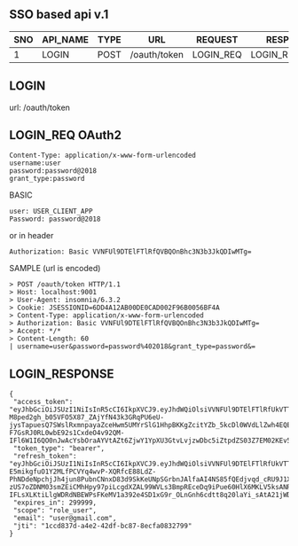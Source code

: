 ## SSO based api v.1

   |  SNO | API_NAME  | TYPE |  URL | REQUEST  | RESPONSE  |
   |---|---|---|---|---|---|
   | 1  | LOGIN  | POST | /oauth/token | LOGIN_REQ   | LOGIN_RESPONSE  |



## LOGIN

   url: /oauth/token
   
## LOGIN_REQ OAuth2

    Content-Type: application/x-www-form-urlencoded
    username:user
    password:password@2018
    grant_type:password
    
    
BASIC 
    
    user: USER_CLIENT_APP
    Password: password@2018
    
or in header 
    
    Authorization: Basic VVNFUl9DTElFTlRfQVBQOnBhc3N3b3JkQDIwMTg=

SAMPLE (url is encoded)

    > POST /oauth/token HTTP/1.1
    > Host: localhost:9001
    > User-Agent: insomnia/6.3.2
    > Cookie: JSESSIONID=6DD4A12AB00DE0CAD002F96B0056BF4A
    > Content-Type: application/x-www-form-urlencoded
    > Authorization: Basic VVNFUl9DTElFTlRfQVBQOnBhc3N3b3JkQDIwMTg=
    > Accept: */*
    > Content-Length: 60
    | username=user&password=password%402018&grant_type=password&=


## LOGIN_RESPONSE

        
    {
     "access_token": "eyJhbGciOiJSUzI1NiIsInR5cCI6IkpXVCJ9.eyJhdWQiOlsiVVNFUl9DTElFTlRfUkVTT1VSQ0UiLCJVU0VSX0FETUlOX1JFU09VUkNFIl0sInVzZXJfbmFtZSI6InVzZXIiLCJzY29wZSI6WyJyb2xlX3VzZXIiXSwiZXhwIjoxNTU2MzEzMjA0LCJhdXRob3JpdGllcyI6WyJjYW5fcmVhZF91c2VyIiwicm9sZV91c2VyIl0sImp0aSI6IjFjY2Q4MzdkLWE0ZTItNDJkZi1iYzg3LThlY2ZhMDgzMjc5OSIsImVtYWlsIjoidXNlckBnbWFpbC5jb20iLCJjbGllbnRfaWQiOiJVU0VSX0NMSUVOVF9BUFAifQ.CQvPv8I8LNcxkOqtY9AoZ_NqyoBcUYQWZH8cwdBU_x_rio9cvE-M8ped2gh_b05VFO5X87_ZAjYfN43k3GRqPU6eU-jysTapuesQ7SWslRxmnpayaZceHwm5UMYrSlG1HhpBKKgZcitYZb_5kcDl0WVdLlZwh4EQEZcy4VDS5ynvnjb1fPo6qDAIMGDWb4ZY2U1cAHnIX-F7GsRJ0RL0wbE92s1CxdeO4v92QM-IFl6W1I6QO0nJwAcYsbOraAYVtAZt6ZjwY1YpXU3GtvLvjzwDbc5iZtpdZS03Z7EM02KEv5UhjbYpokii978hJNgbOEBKUXe3XCVGHFObF70yAA",
     "token_type": "bearer",
     "refresh_token": "eyJhbGciOiJSUzI1NiIsInR5cCI6IkpXVCJ9.eyJhdWQiOlsiVVNFUl9DTElFTlRfUkVTT1VSQ0UiLCJVU0VSX0FETUlOX1JFU09VUkNFIl0sInVzZXJfbmFtZSI6InVzZXIiLCJzY29wZSI6WyJyb2xlX3VzZXIiXSwiYXRpIjoiMWNjZDgzN2QtYTRlMi00MmRmLWJjODctOGVjZmEwODMyNzk5IiwiZXhwIjoxNTU2MDE2ODA0LCJhdXRob3JpdGllcyI6WyJjYW5fcmVhZF91c2VyIiwicm9sZV91c2VyIl0sImp0aSI6ImQyYjIwNzk4LTNiMjctNDA1MC05YjcwLTNmN2ExYWM1YzQwYiIsImVtYWlsIjoidXNlckBnbWFpbC5jb20iLCJjbGllbnRfaWQiOiJVU0VSX0NMSUVOVF9BUFAifQ.ZJuTJ-E5mikgfuO1Y2MLfPCVYq4wvP-XQRfcE88LdZ-PhNDdeNpchjJh4jun8PubnCNnxD83d9SkKeUNpSGrbnJAlfaAI4NS85fQEdjvqd_cRU9J1XPwWSx5jVOOTs1aPmzPR3KQkcx3gm69bl8v8cQPfX4X-zUS7oZDNM03smZEiCMhHpy97piLcgdXZAL99WVLs3BmpREceDq9iPue60HlX6MKLV5ksANRisThn5bBmRcdITNnQdM-IFLsXLKtiLlgWDRdNBEWPsFKeMV1a392e4SD1xG9r_OLnGnh6cdtt8q20laYi_sAtA21jWDY_Yc9KXnoq0YX7Lyh_egizw",
     "expires_in": 299999,
     "scope": "role_user",
     "email": "user@gmail.com",
     "jti": "1ccd837d-a4e2-42df-bc87-8ecfa0832799"
    }